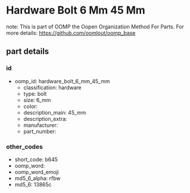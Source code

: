 # Hardware Bolt 6 Mm 45 Mm  

note: This is part of OOMP the Oopen Organization Method For Parts. For more details: https://github.com/oomlout/oomp_base

##  part details





### id
* oomp_id: hardware_bolt_6_mm_45_mm
  * classification: hardware
  * type: bolt
  * size: 6_mm
  * color: 
  * description_main: 45_mm
  * description_extra: 
  * manufacturer: 
  * part_number: 

### other_codes
* short_code: b645
* oomp_word: 
* oomp_word_emoji 
* md5_6_alpha: rfbw
* md5_6: 13865c